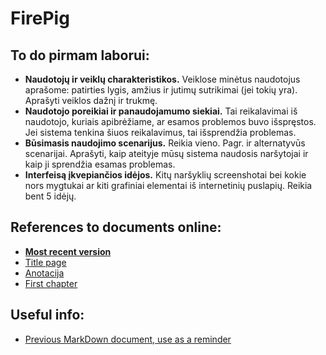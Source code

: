 # FirePig

## To do pirmam laborui:
- **Naudotojų ir veiklų charakteristikos.** Veiklose minėtus naudotojus aprašome: patirties lygis, amžius ir jutimų sutrikimai (jei tokių yra). Aprašyti veiklos dažnį ir trukmę. 
- **Naudotojo  poreikiai ir panaudojamumo siekiai.** Tai reikalavimai iš naudotojo, kuriais apibrėžiame, ar esamos problemos buvo išspręstos. Jei sistema tenkina šiuos reikalavimus, tai išsprendžia problemas. 
- **Būsimasis naudojimo scenarijus.** Reikia vieno. Pagr. ir alternatyvūs scenarijai. Aprašyti, kaip ateityje mūsų sistema naudosis naršytojai ir kaip ji sprendžia esamas problemas.
- **Interfeisą įkvepiančios idėjos.** Kitų naršyklių screenshotai bei kokie nors mygtukai ar kiti grafiniai elementai iš internetinių puslapių. Reikia bent 5 idėjų.

## References to documents online:
- [**Most recent version**](https://vult-my.sharepoint.com/:w:/g/personal/vilius_minkevicius_mif_stud_vu_lt/ETe_OBbrI7BOsrtFapE7WVAB6tdEQjk78iBqfVMsAnkqFg?e=fhIFQF)
- [Title page](https://vult-my.sharepoint.com/:w:/g/personal/vilius_minkevicius_mif_stud_vu_lt/EQDu1Haen3xIrXkJ1CgDpF0BVVdb4J_9m_AZzgT3E_H9Xw?e=h76RdA)
- [Anotacija](https://vult-my.sharepoint.com/:w:/g/personal/edvinas_smita_mif_stud_vu_lt/Ea0i0jvSxGtEv4_LbvZDzigBsj1Hyeq7mpwJWAZnon65qQ?rtime=29qBVdk810g)
- [First chapter](https://vult-my.sharepoint.com/:w:/r/personal/vilius_minkevicius_mif_stud_vu_lt/_layouts/15/Doc.aspx?sourcedoc=%7BE35056B5-704D-4FB9-9DF5-B442E0A21AFF%7D&file=Ivadas.docx&action=default&mobileredirect=true)

## Useful info:
- [Previous MarkDown document, use as a reminder](https://github.com/Tristanas/PSI2-Food-Bee-Inc/blob/master/Dokumentas.md)
